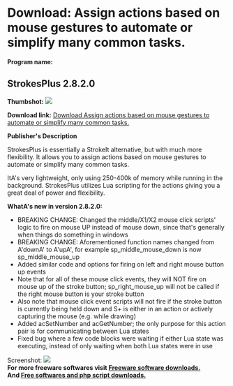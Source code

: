# Download: Assign actions based on mouse gestures to automate or simplify many common tasks.

**Program name:**

## StrokesPlus 2.8.2.0

  
**Thumbshot:** ![](http://www.freewarefiles.com/screenshot/strokesplus15_md.gif)   
  
**Download link:** [Download Assign actions based on mouse gestures to automate or simplify many common tasks.](http://freesoftwares.boysofts.com/StrokesPlus_program_73619.html)  
  


**Publisher's Description**  
  


StrokesPlus is essentially a StrokeIt alternative, but with much more flexibility. It allows you to assign actions based on mouse gestures to automate or simplify many common tasks. 

ItA's very lightweight, only using 250-400k of memory while running in the background. StrokesPlus utilizes Lua scripting for the actions giving you a great deal of power and flexibility.

**WhatA's new in version 2.8.2.0:**

  * BREAKING CHANGE: Changed the middle/X1/X2 mouse click scripts' logic to fire on mouse UP instead of mouse down, since that's generally when things do something in windows 
  * BREAKING CHANGE: Aforementioned function names changed from A'downA' to A'upA', for example sp_middle_mouse_down is now sp_middle_mouse_up 
  * Added similar code and options for firing on left and right mouse button up events 
  * Note that for all of these mouse click events, they will NOT fire on mouse up of the stroke button; sp_right_mouse_up will not be called if the right mouse button is your stroke button 
  * Also note that mouse click event scripts will not fire if the stroke button is currently being held down and S+ is either in an action or actively capturing the mouse (e.g. while drawing) 
  * Added acSetNumber and acGetNumber; the only purpose for this action pair is for communicating between Lua states 
  * Fixed bug where a few code blocks were waiting if either Lua state was executing, instead of only waiting when both Lua states were in use 

  
  
Screenshot: ![](http://www.freewarefiles.com/screenshot/strokesplus15.gif)   
**For more freeware softwares visit [Freeware software downloads.](http://freesoftwares.boysofts.com/)**   
**And [Free softwares and php script downloads.](http://www.boysofts.com/)**

